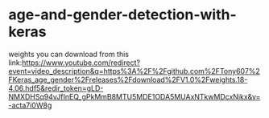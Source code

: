 # age-and-gender-detection-with-keras
weights you can download from this link:https://www.youtube.com/redirect?event=video_description&q=https%3A%2F%2Fgithub.com%2FTony607%2FKeras_age_gender%2Freleases%2Fdownload%2FV1.0%2Fweights.18-4.06.hdf5&redir_token=gLD-NMXDHSq94vJfInEQ_gPkMmB8MTU5MDE1ODA5MUAxNTkwMDcxNjkx&v=-acta7i0W8g

